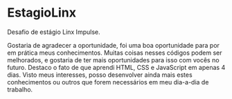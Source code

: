 # EstagioLinx
Desafio de estágio Linx Impulse.

Gostaria de agradecer a oportunidade, foi uma boa oportunidade para por em prática meus conhecimentos.
Muitas coisas nesses códigos podem ser melhorados, e gostaria de ter mais oportunidades para isso com vocês no futuro.
Destaco o fato de que aprendi HTML, CSS e JavaScript em apenas 4 dias. Visto meus interesses, posso desenvolver ainda mais estes conhecimentos ou outros que forem necessários em meu dia-a-dia de trabalho.
